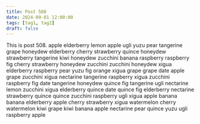 ```yaml
---
title: Post 508
date: 2024-09-01 12:00:00
tags: [tag1, tag2]
draft: false
---
```

This is post 508.
apple
elderberry
lemon
apple
ugli
yuzu
pear
tangerine
grape
honeydew
elderberry
cherry
strawberry
quince
honeydew
strawberry
tangerine
kiwi
honeydew
zucchini
banana
raspberry
raspberry
fig
cherry
strawberry
honeydew
zucchini
zucchini
honeydew
xigua
elderberry
raspberry
pear
yuzu
fig
orange
xigua
grape
grape
date
apple
grape
zucchini
xigua
nectarine
tangerine
raspberry
xigua
zucchini
raspberry
fig
date
tangerine
honeydew
quince
fig
tangerine
ugli
nectarine
lemon
zucchini
xigua
elderberry
quince
date
quince
fig
elderberry
nectarine
strawberry
quince
quince
zucchini
raspberry
ugli
xigua
apple
banana
banana
elderberry
apple
cherry
strawberry
xigua
watermelon
cherry
watermelon
kiwi
grape
kiwi
banana
apple
nectarine
pear
quince
yuzu
ugli
raspberry
apple
